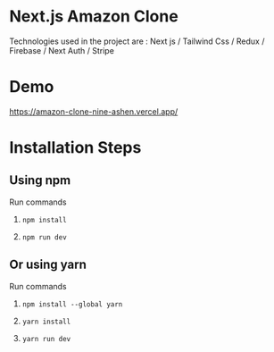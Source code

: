 # Next.js Amazon Clone

Technologies used in the project are :
Next js / Tailwind Css / Redux / Firebase / Next Auth / Stripe


# Demo 

https://amazon-clone-nine-ashen.vercel.app/

# Installation Steps

## Using npm

Run commands

1. `npm install`

2. `npm run dev`

## Or using yarn

Run commands

1. `npm install --global yarn`

2. `yarn install`

3. `yarn run dev`
